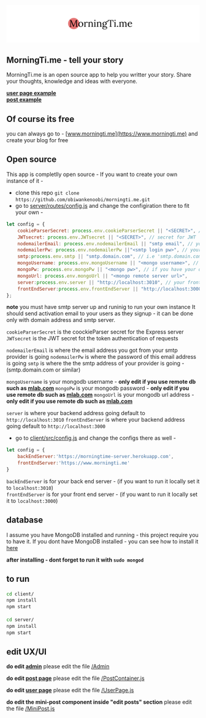 <img src="/img/1.png"/>

## MorningTi.me - tell your story

MorningTi.me is an open source app to help you writter your story. 
Share your thoughts, knowledge and ideas with everyone.  

**[user page example](https://www.morningtime/demo/)**
<br/>
**[post example](https://www.morningti.me/demo/1533489148833)**

## Of course its free 
you can always go to - [www.morningti.me](https://www.morningti.me) and create your blog for free
## Open source 
This app is completlly open source - If you want to create your own instance of it -
* clone this repo `git clone https://github.com/obiwankenoobi/morningti.me.git` 
* go to [server/routes/config.js](server/routes/config.js) and change the configiration there
to fit your own -
```js
let config = {
	cookieParserSecret: process.env.cookieParserSecret || "<SECRET>", // secret for cookie parser
    JWTsecret: process.env.JWTsecret || "<SECRET>", // secret for JWT 
    nodemailerEmail: process.env.nodemailerEmail || "smtp email", // your email client
    nodemailerPw: process.env.nodemailerPw ||"<smtp login pw>", // your email password client
    smtp:process.env.smtp || "smtp.domain.com", // i.e 'smtp.domain.com'
    mongoUsername: process.env.mongoUsername || "<mongo username>", // if you have your db
    mongoPw: process.env.mongoPw || "<mongo pw>", // if you have your db
    mongoUrl: process.env.mongoUrl || "<mongo remote server url>",
    server:process.env.server || "http://localhost:3010", // your frontend server
    frontEndServer:process.env.frontEndServer || "http://localhost:3000" // your front end server
};
 ```
**note**
 you must have smtp server up and runinig to run your own instance
 It should send activation email to your users as they signup - it can be done only with domain address and smtp server.

`cookieParserSecret` is the coockieParser secret for the Express server
`JWTsecret` is the JWT secret fot the token authentication of requests

`nodemailerEmail` is where the email address you got from your smtp provider is going
`nodemailerPw` is where the password of this email address is going
`smtp` is where the the smtp address of your provider is going - (smtp.domain.com or similar)

`mongoUsername` is your mongodb username - **only edit if you use remote db such as [mlab.com](https://mlab.com)**
`mongoPw` is your mongodb password - **only edit if you use remote db such as [mlab.com](https://mlab.com)**
`mongoUrl` is your mongodb url address - **only edit if you use remote db such as [mlab.com](https://mlab.com)**

`server` is where your backend address going default to `http://localhost:3010`
`frontEndServer` is where your backend address going default to `http://localhost:3000`

* go to [client/src/config.js](client/src/config.js) and change the configs there as well -
```js
let config = {
    backEndServer:'https://morningtime-server.herokuapp.com',
    frontEndServer:'https://www.morningti.me' 
}
```
`backEndServer` is for your back end server - (if you want to run it locally set it to `localhost:3010`)  
`frontEndServer` is for your front end server - (if you want to run it locally set it to `localhost:3000`) 

## database 
 I assume you have MongoDB installed and running - this project require you to have it. 
 If you dont have MongoDB installed - you can see how to install it [here](https://docs.mongodb.com/manual/installation/)  

**after installing - dont forget to run it with `sudo mongod`**

## to run

```sh
cd client/
npm install
npm start

cd server/
npm install
npm start
```

## edit UX/UI

**do edit [admin](https://www.morningti.me/admin)**
please edit the file [/Admin](client/src/Screens/Admin/Admin)

**do edit [post page](https://www.morningti.me/demo)**
please edit the file [/PostContainer.js](client/src/components/Posts/PostContainer/PostContainer.js)

**do edit [user page](https://www.morningti.me/demo)**
please edit the file [/UserPage.js](client/src/Screens/UserPage/UserPage.js)

**do edit the mini-post component inside "edit posts" section**
please edit the file [/MiniPost.js](client/src/components/Posts/MiniPost/MiniPost.js)

